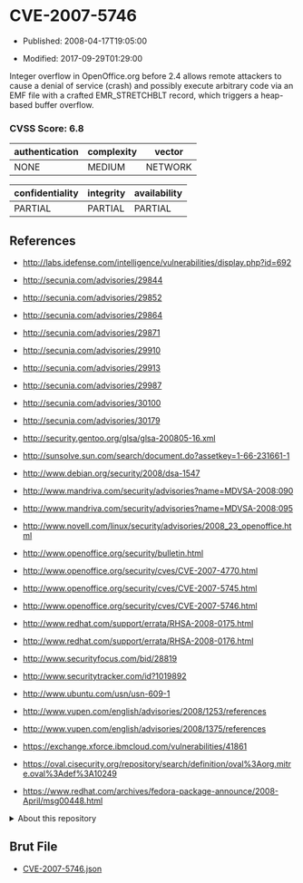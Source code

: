 # CVE-2007-5746

- Published: 2008-04-17T19:05:00

- Modified: 2017-09-29T01:29:00

Integer overflow in OpenOffice.org before 2.4 allows remote attackers to cause a denial of service (crash) and possibly execute arbitrary code via an EMF file with a crafted EMR_STRETCHBLT record, which triggers a heap-based buffer overflow.

### CVSS Score: **6.8**

| authentication | complexity | vector |
| --- | --- | --- |
| NONE | MEDIUM | NETWORK |

| confidentiality | integrity | availability |
| --- | --- | --- |
| PARTIAL | PARTIAL | PARTIAL |

## References

* http://labs.idefense.com/intelligence/vulnerabilities/display.php?id=692

* http://secunia.com/advisories/29844

* http://secunia.com/advisories/29852

* http://secunia.com/advisories/29864

* http://secunia.com/advisories/29871

* http://secunia.com/advisories/29910

* http://secunia.com/advisories/29913

* http://secunia.com/advisories/29987

* http://secunia.com/advisories/30100

* http://secunia.com/advisories/30179

* http://security.gentoo.org/glsa/glsa-200805-16.xml

* http://sunsolve.sun.com/search/document.do?assetkey=1-66-231661-1

* http://www.debian.org/security/2008/dsa-1547

* http://www.mandriva.com/security/advisories?name=MDVSA-2008:090

* http://www.mandriva.com/security/advisories?name=MDVSA-2008:095

* http://www.novell.com/linux/security/advisories/2008_23_openoffice.html

* http://www.openoffice.org/security/bulletin.html

* http://www.openoffice.org/security/cves/CVE-2007-4770.html

* http://www.openoffice.org/security/cves/CVE-2007-5745.html

* http://www.openoffice.org/security/cves/CVE-2007-5746.html

* http://www.redhat.com/support/errata/RHSA-2008-0175.html

* http://www.redhat.com/support/errata/RHSA-2008-0176.html

* http://www.securityfocus.com/bid/28819

* http://www.securitytracker.com/id?1019892

* http://www.ubuntu.com/usn/usn-609-1

* http://www.vupen.com/english/advisories/2008/1253/references

* http://www.vupen.com/english/advisories/2008/1375/references

* https://exchange.xforce.ibmcloud.com/vulnerabilities/41861

* https://oval.cisecurity.org/repository/search/definition/oval%3Aorg.mitre.oval%3Adef%3A10249

* https://www.redhat.com/archives/fedora-package-announce/2008-April/msg00448.html

<details>
<summary>About this repository</summary> 

  This repository is part of the project [Live Hack CVE](https://github.com/Live-Hack-CVE). Main website can be found [www.live-hack.org](https://www.live-hack.org) 
  
  Made by [Sn0wAlice](https://github.com/Sn0wAlice) for the people that care about security and need to have a feed of the latest CVEs. Hope you enjoy it, don't forget to star the repo and follow me on [Twitter](https://twitter.com/Sn0wAlice) and [Github](https://github.com/Sn0wAlice). And that is my [personnal website](https://www.alice-snow.me/)

  - [Home Page](https://github.com/Live-Hack-CVE)
  - [Framework](https://github.com/Live-Hack-CVE/cve-framework)
  - [CVE database](https://github.com/Live-Hack-CVE/full_database)
  - [Changelog](https://github.com/Live-Hack-CVE/Changelog)
</details>

## Brut File

* [CVE-2007-5746.json](https://raw.githubusercontent.com/Live-Hack-CVE/full_database/main/cves/2007/CVE-2007-5746.json)


